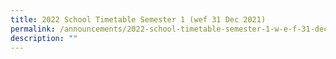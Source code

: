 ```yaml
---
title: 2022 School Timetable Semester 1 (wef 31 Dec 2021)
permalink: /announcements/2022-school-timetable-semester-1-w-e-f-31-dec-2021
description: ""
---
```


